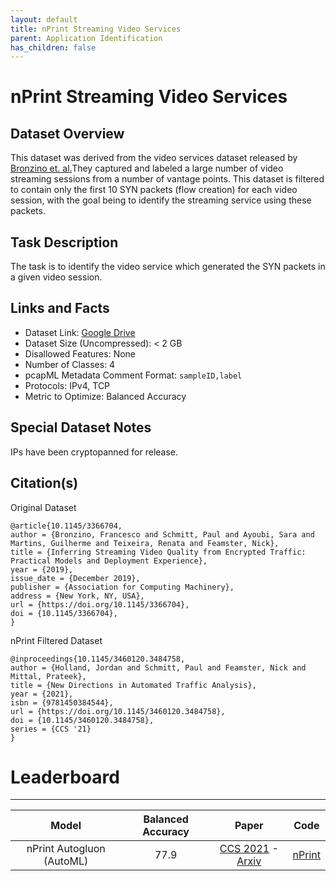 ```yaml
---
layout: default
title: nPrint Streaming Video Services
parent: Application Identification
has_children: false
---
```


# nPrint Streaming Video Services

## Dataset Overview

This dataset was derived from the video services dataset released by [Bronzino et. al.](https://dl.acm.org/doi/abs/10.1145/3366704)They captured and labeled a large number of video streaming sessions from
a number of vantage points. This dataset is filtered to contain only the first 10 SYN packets (flow creation) for each video session, with the goal being to identify
the streaming service using these packets.

## Task Description

The task is to identify the video service which generated the SYN packets in a given video session.

## Links and Facts
* Dataset Link: [Google Drive](link)
* Dataset Size (Uncompressed): < 2 GB
* Disallowed Features: None
* Number of Classes: 4
* pcapML Metadata Comment Format: `sampleID,label`
* Protocols: IPv4, TCP
* Metric to Optimize: Balanced Accuracy

## Special Dataset Notes

IPs have been cryptopanned for release.

## Citation(s)

Original Dataset
```
@article{10.1145/3366704,
author = {Bronzino, Francesco and Schmitt, Paul and Ayoubi, Sara and Martins, Guilherme and Teixeira, Renata and Feamster, Nick},
title = {Inferring Streaming Video Quality from Encrypted Traffic: Practical Models and Deployment Experience},
year = {2019},
issue_date = {December 2019},
publisher = {Association for Computing Machinery},
address = {New York, NY, USA},
url = {https://doi.org/10.1145/3366704},
doi = {10.1145/3366704},
}
```

nPrint Filtered Dataset
```
@inproceedings{10.1145/3460120.3484758,
author = {Holland, Jordan and Schmitt, Paul and Feamster, Nick and Mittal, Prateek},
title = {New Directions in Automated Traffic Analysis},
year = {2021},
isbn = {9781450384544},
url = {https://doi.org/10.1145/3460120.3484758},
doi = {10.1145/3460120.3484758},
series = {CCS '21}
}
```

# Leaderboard
___

|           Model           | Balanced Accuracy |                                                      Paper                                                     |                    Code                    |
|:-------------------------:|:-----------------:|:--------------------------------------------------------------------------------------------------------------:|:------------------------------------------:|
| nPrint Autogluon (AutoML) |              77.9 | [CCS 2021](https://dl.acm.org/doi/abs/10.1145/3460120.3484758) - [Arxiv](https://arxiv.org/pdf/2008.02695.pdf) | [nPrint](https://github.com/nprint/nprint) |
